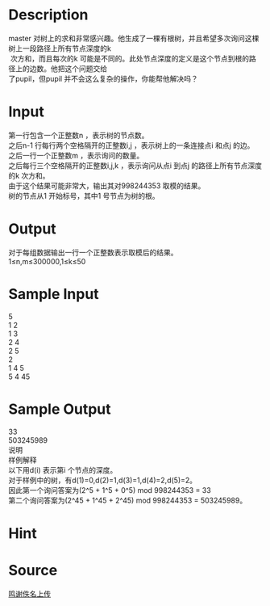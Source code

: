 
# Description

<div class="content"><div>master 对树上的求和非常感兴趣。他生成了一棵有根树，并且希望多次询问这棵树上一段路径上所有节点深度的k</div>
<div> 次方和，而且每次的k 可能是不同的。此处节点深度的定义是这个节点到根的路径上的边数。他把这个问题交给</div>
<div>了pupil，但pupil 并不会这么复杂的操作，你能帮他解决吗？</div>
<div></div></div>

# Input

<div class="content"><div>第一行包含一个正整数n ，表示树的节点数。</div>
<div>之后n-1 行每行两个空格隔开的正整数i,j ，表示树上的一条连接点i 和点j 的边。</div>
<div>之后一行一个正整数m ，表示询问的数量。</div>
<div>之后每行三个空格隔开的正整数i,j,k ，表示询问从点i 到点j 的路径上所有节点深度的k 次方和。</div>
<div>由于这个结果可能非常大，输出其对998244353 取模的结果。</div>
<div>树的节点从1 开始标号，其中1 号节点为树的根。</div>
<div></div></div>

# Output

<div class="content"><div>对于每组数据输出一行一个正整数表示取模后的结果。</div>
<div>1≤n,m≤300000,1≤k≤50</div>
<div></div></div>

# Sample Input

<div class="content"><span class="sampledata">5<br/>
1 2<br/>
1 3<br/>
2 4<br/>
2 5<br/>
2<br/>
1 4 5<br/>
5 4 45</span></div>

# Sample Output

<div class="content"><span class="sampledata">33<br/>
503245989<br/>
说明<br/>
样例解释<br/>
以下用d(i) 表示第i 个节点的深度。<br/>
对于样例中的树，有d(1)=0,d(2)=1,d(3)=1,d(4)=2,d(5)=2。<br/>
因此第一个询问答案为(2^5 + 1^5 + 0^5) mod 998244353 = 33 <br/>
第二个询问答案为(2^45 + 1^45 + 2^45) mod 998244353 = 503245989。</span></div>

# Hint

<div class="content"><p></p></div>

# Source

<div class="content"><p><a href="problemset.php?search=鸣谢佚名上传">鸣谢佚名上传</a></p></div>

